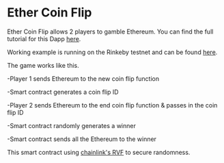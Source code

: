 # Ether Coin Flip

Ether Coin Flip allows 2 players to gamble Ethereum. You can find the full tutorial for this Dapp [here](https://levelup.gitconnected.com/the-complete-guide-to-building-an-ethereum-dapp-1692976ec4a5).

Working example is running on the Rinkeby testnet and can be found [here](https://ethercoinflipchainlinkrvf.netlify.app/).

The game works like this.

-Player 1 sends Ethereum to the new coin flip function

-Smart contract generates a coin flip ID

-Player 2 sends Ethereum to the end coin flip function & passes in the coin flip ID

-Smart contract randomly generates a winner

-Smart contract sends all the Ethereum to the winner

This smart contract using [chainlink's RVF](https://docs.chain.link/docs/get-a-random-number/) to secure randomness.

